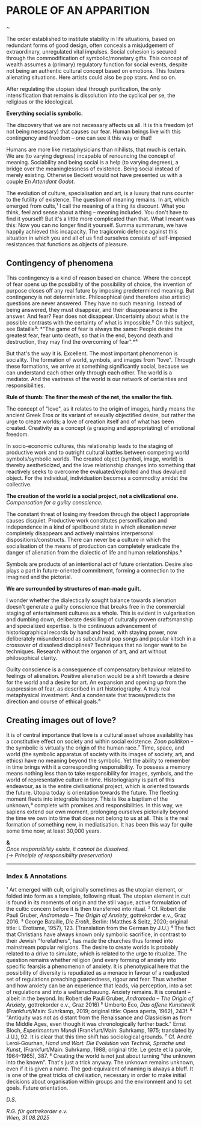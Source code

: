 # PAROLE OF AN APPARITION

*~*

The order established to institute stability in life situations, based on redundant forms of good design, often conceals a misjudgement of extraordinary, unregulated vital impulses. Social cohesion is secured through the commodification of symbolic/monetary gifts. This concept of wealth assumes a (primary) regulatory function for social events, despite not being an authentic cultural concept based on emotions. This fosters alienating situations. Here artists could also be pop stars. And so on. 

After regulating the utopian ideal through purification, the only intensification that remains is dissolution into the cyclical per se, the religious or the ideological.

**Everything social is symbolic.**

The discovery that we are not necessary affects us all. It is this freedom (of not being necessary) that causes our fear. Human beings live with this contingency and freedom – one can see it this way or that!

Humans are more like metaphysicians than nihilists, that much is certain. We are (to varying degrees) incapable of renouncing the concept of meaning. Sociability and being social is a help (to varying degrees), a bridge over the meaninglessness of existence. Being social instead of merely existing. Otherwise Beckett would not have presented us with a couple *En Attendant Godot*.

The evolution of culture, specialisation and art, is a luxury that runs counter to the futility of existence.
The question of meaning remains. In art, which emerged from cults,¹ I call the meaning of a thing its discount. What you think, feel and sense about a thing – meaning included. You don't have to find it yourself!
But it's a little more complicated than that. What I meant was this: Now you can no longer find it yourself. Summa summarum, we have happily achieved this incapacity.
The tragicomic defence against this situation in which you and all of us find ourselves consists of self-imposed resistances that functions as objects of pleasure.

## Contingency of phenomena
This contingency is a kind of reason based on chance. Where the concept of fear opens up the possibility of the possibility of choice, the invention of purpose closes off any real future by imposing predetermined meaning. But contingency is not deterministic. Philosophical (and therefore also artistic) questions are never answered. They have no such meaning. Instead of being answered, they must disappear, and their disappearance is the answer. 
And fear? Fear does not disappear. Uncertainty about what is the possible contrasts with the certainty of what is impossible.² On this subject, see Bataille³: *"The game of fear is always the same: People desire the greatest fear, fear unto death, so that in the end, beyond death and destruction, they may find the overcoming of fear".*⁴ 

But that's the way it is. Excellent. The most important phenomenon is sociality. The formation of world, symbols, and images from "love". Through these formations, we arrive at something significantly social, because we can understand each other only through each other. The world is a mediator. And the vastness of the world is our network of certainties and responsibilities. 

**Rule of thumb: The finer the mesh of the net, the smaller the fish.**

The concept of "love", as it relates to the origin of images, hardly means the ancient Greek Eros or its variant of sexually objectified desire, but rather the urge to create worlds; a love of creation itself and of what has been created. Creativity as a concept (a grasping and appropriating) of emotional freedom.

In socio-economic cultures, this relationship leads to the staging of productive work and to outright cultural battles between competing world symbols/symbolic worlds. The created object (symbol, image, world) is thereby aestheticized, and the love relationship changes into something that reactively seeks to overcome the evaluated/exploited and thus devalued object. For the individual, individuation becomes a commodity amidst the collective.

**The creation of the world is a social project, not a civilizational one.**
*Compensation for a guilty conscience.*

The constant threat of losing my freedom through the object I appropriate causes disquiet. Productive work constitutes personification and independence in a kind of spellbound state in which alienation never completely disappears and actively maintains interpersonal dispositions/constructs. There can never be a culture in which the socialisation of the means of production can completely eradicate the danger of alienation from the dialectic of life and human relationships.⁵

Symbols are products of an intentional act of future orientation. Desire also plays a part in future-oriented commitment, forming a connection to the imagined and the pictorial.

**We are surrounded by structures of man-made guilt.**

I wonder whether the dialectically sought balance towards alienation doesn't generate a guilty conscience that breaks free in the commercial staging of entertainment cultures as a whole.
This is evident in vulgarisation and dumbing down, deliberate deskilling of culturally proven craftsmanship and specialized expertise. Is the continuous advancement of historiographical records by hand and head, with staying power, now deliberately misunderstood as subcultural pop songs and popular kitsch in a crossover of dissolved disciplines? Techniques that no longer want to be techniques. Research without the organon of art, and art without philosophical clarity.

Guilty conscience is a consequence of compensatory behaviour related to feelings of alienation.
Positive alienation would be a shift towards a desire for the world and a desire for art. An expansion and opening up from the suppression of fear, as described in art historiography. A truly real metaphysical investment. And a condensate that traces/predicts the direction and course of ethical goals.⁶

## Creating images out of love?

It is of central importance that love is a cultural asset whose availability has a constitutive effect on society and within social existence. *Zoon politikon* – the symbolic is virtually the origin of the human race.⁷ Time, space, and world (the symbolic apparatus of society with its images of society, art, and ethics) have no meaning beyond the symbolic.
Yet the ability to remember in time brings with it a corresponding responsibility. To possess a memory means nothing less than to take responsibility for images, symbols, and the world of representative culture in time. Historiography is part of this endeavour, as is the entire civilisational project, which is oriented towards the future. Utopia today is orientation towards the future. The fleeting moment fleets into integrable history. This is like a baptism of the unknown,⁸ complete with promises and responsibilities. In this way, we sapiens extend our own moment, prolonging ourselves pictorially beyond the time we own into time that does not belong to us at all. This is the real formation of something new, in mediatisation.
It has been this way for quite some time now; at least 30,000 years.

**&**  
*Once responsibility exists, it cannot be dissolved.*  
*(→ Principle of responsibility preservation)*

---

### Index & Annotations

¹ Art emerged with cult, originally sometimes as the utopian element, or folded into form as a template, following ritual. The utopian element in cult is found in its moments of origin and the still vague, active formulation of the cultic concern before it is then transferred into ritual.
² Cf. Robert die Pauli Gruber, *Andromeda – The Origin of Anxiety*, gottrekorder e.v., Graz 2016.
³ George Bataille, *Die Erotik*, Berlin: (Matthes & Seitz, 2020; original title: L´Érotisme, 1957), 123. (Translation from the German by J.U.)
⁴ The fact that Christians have always known only symbolic sacrifice, in contrast to their Jewish "forefathers", has made the churches thus formed into mainstream popular religions. The desire to create worlds is probably related to a drive to simulate, which is related to the urge to ritualize.
The question remains whether religion (and every forming of anxiety into specific fears)is a phenomenon of anxiety. 
It is phenotypical here that the possibility of diversity is repudiated as a menace in favour of a readjusted set of regulations preaching guardedness, rigour and fear.
Thus whether and how anxiety can be an experience that leads, via perception, into a set of regulations and into a weltanschauung.
Anxiety remains. It is constant – albeit in the beyond. In: Robert die Pauli Gruber, *Andromeda – The Origin of Anxiety*, gottrekorder e.v., Graz 2016)
⁵ Umberto Eco, *Das offene Kunstwerk* (Frankfurt/Main: Suhrkamp, 2019; original title: Opera aperta, 1962), 243f.
⁶ "Antiquity was not as distant from the Renaissance and Classicism as from the Middle Ages, even though it was chronologically further back." Ernst Bloch, *Experimentum Mundi* (Frankfurt/Main: Suhrkamp, 1975; translated by J.U.), 92. It is clear that this time shift has sociological grounds.
⁷ Cf. André Leroi-Gourhan, *Hand und Wort. Die Evolution von Technik, Sprache und Kunst*, (Frankfurt/Main: Suhrkamp, 1988; original title: Le geste et la parole, 1964–1965), 387.
⁸ Creating the world is not just about turning "the unknown into the known". That's just a trick anyway. The unknown remains unknown, even if it is given a name. The god-equivalent of naming is always a bluff. It is one of the great tricks of civilisation, necessary in order to make initial decisions about organisation within groups and the environment and to set goals. Future orientation.

*D.S.*

*R.G. für gottrekorder e.v.*  
*Wien, 31.08.2025*
